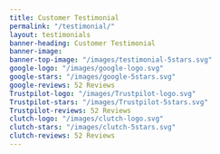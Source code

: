 ```yaml
---
title: Customer Testimonial
permalink: "/testimonial/"
layout: testimonials
banner-heading: Customer Testimonial
banner-image: 
banner-top-image: "/images/testimonial-5stars.svg"
google-logo: "/images/google-logo.svg"
google-stars: "/images/google-5stars.svg"
google-reviews: 52 Reviews
Trustpilot-logo: "/images/Trustpilot-logo.svg"
Trustpilot-stars: "/images/Trustpilot-5stars.svg"
Trustpilot-reviews: 52 Reviews
clutch-logo: "/images/clutch-logo.svg"
clutch-stars: "/images/clutch-5stars.svg"
clutch-reviews: 52 Reviews
---
```



